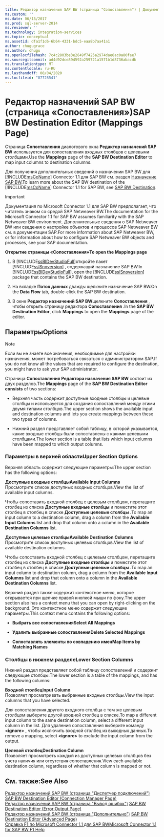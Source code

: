 ```yaml
---
title: Редактор назначения SAP BW (страница "Сопоставления") | Документы Майкрософт
ms.custom: ''
ms.date: 06/13/2017
ms.prod: sql-server-2014
ms.reviewer: ''
ms.technology: integration-services
ms.topic: conceptual
ms.assetid: dfa1f1d6-6b64-4331-bdc5-eaa8b7aa41a1
author: chugugrace
ms.author: chugu
ms.openlocfilehash: 7c4c2803be3e2649f7425a2974dae8ac0a80fae7
ms.sourcegitcommit: ad4d92dce894592a259721a1571b1d8736abacdb
ms.translationtype: MT
ms.contentlocale: ru-RU
ms.lasthandoff: 08/04/2020
ms.locfileid: "87728541"
---
```

# <a name="sap-bw-destination-editor-mappings-page"></a><span data-ttu-id="1b5f8-102">Редактор назначений SAP BW (страница «Сопоставления»)</span><span class="sxs-lookup"><span data-stu-id="1b5f8-102">SAP BW Destination Editor (Mappings Page)</span></span>
  <span data-ttu-id="1b5f8-103">Страница **Сопоставления** диалогового окна **Редактор назначений SAP BW** используется для сопоставления входных столбцов с целевыми столбцами.</span><span class="sxs-lookup"><span data-stu-id="1b5f8-103">Use the **Mappings** page of the **SAP BW Destination Editor** to map input columns to destination columns.</span></span>  
  
 <span data-ttu-id="1b5f8-104">Для получения дополнительных сведений о назначении SAP BW для [!INCLUDE[msCoName](../../includes/msconame-md.md)] Connector 1.1 для SAP BW см. раздел [Назначение SAP BW](sap-bw-destination.md).</span><span class="sxs-lookup"><span data-stu-id="1b5f8-104">To learn more about the SAP BW destination of the [!INCLUDE[msCoName](../../includes/msconame-md.md)] Connector 1.1 for SAP BW, see [SAP BW Destination](sap-bw-destination.md).</span></span>  
  
> [!IMPORTANT]  
>  <span data-ttu-id="1b5f8-105">Документация по Microsoft Connector 1.1 для SAP BW предполагает, что читатель знаком со средой SAP Netweaver BW.</span><span class="sxs-lookup"><span data-stu-id="1b5f8-105">The documentation for the Microsoft Connector 1.1 for SAP BW assumes familiarity with the SAP Netweaver BW environment.</span></span> <span data-ttu-id="1b5f8-106">Дополнительные сведения о SAP Netweaver BW или сведения о настройке объектов и процессов SAP Netweaver BW см. в документации SAP.</span><span class="sxs-lookup"><span data-stu-id="1b5f8-106">For more information about SAP Netweaver BW, or for information about how to configure SAP Netweaver BW objects and processes, see your SAP documentation.</span></span>  
  
 <span data-ttu-id="1b5f8-107">**Открытие страницы «Сопоставления»**</span><span class="sxs-lookup"><span data-stu-id="1b5f8-107">**To open the Mappings page**</span></span>  
  
1.  <span data-ttu-id="1b5f8-108">В [!INCLUDE[ssBIDevStudioFull](../../includes/ssbidevstudiofull-md.md)]откройте пакет [!INCLUDE[ssISnoversion](../../includes/ssisnoversion-md.md)] , содержащий назначение SAP BW.</span><span class="sxs-lookup"><span data-stu-id="1b5f8-108">In [!INCLUDE[ssBIDevStudioFull](../../includes/ssbidevstudiofull-md.md)], open the [!INCLUDE[ssISnoversion](../../includes/ssisnoversion-md.md)] package that contains the SAP BW destination.</span></span>  
  
2.  <span data-ttu-id="1b5f8-109">На вкладке **Поток данных** дважды щелкните назначение SAP BW.</span><span class="sxs-lookup"><span data-stu-id="1b5f8-109">On the **Data Flow** tab, double-click the SAP BW destination.</span></span>  
  
3.  <span data-ttu-id="1b5f8-110">В окне **Редактор назначений SAP BW**щелкните **Сопоставления** , чтобы открыть страницу редактора **Сопоставления** .</span><span class="sxs-lookup"><span data-stu-id="1b5f8-110">In the **SAP BW Destination Editor**, click **Mappings** to open the **Mappings** page of the editor.</span></span>  
  
## <a name="options"></a><span data-ttu-id="1b5f8-111">Параметры</span><span class="sxs-lookup"><span data-stu-id="1b5f8-111">Options</span></span>  
  
> [!NOTE]  
>  <span data-ttu-id="1b5f8-112">Если вы не знаете все значения, необходимые для настройки назначения, может потребоваться связаться с администратором SAP.</span><span class="sxs-lookup"><span data-stu-id="1b5f8-112">If you do not know all the values that are required to configure the destination, you might have to ask your SAP administrator.</span></span>  
  
 <span data-ttu-id="1b5f8-113">Страница **Сопоставления** **Редактора назначения SAP BW** состоит из двух разделов.</span><span class="sxs-lookup"><span data-stu-id="1b5f8-113">The **Mappings** page of the **SAP BW Destination Editor consists** of two sections:</span></span>  
  
-   <span data-ttu-id="1b5f8-114">Верхняя часть содержит доступные входные столбцы и целевые столбцы и используется для создания сопоставлений между этими двумя типами столбцов.</span><span class="sxs-lookup"><span data-stu-id="1b5f8-114">The upper section shows the available input and destination columns and lets you create mappings between these two types of columns.</span></span>  
  
-   <span data-ttu-id="1b5f8-115">Нижний раздел представляет собой таблицу, в которой указывается, какие входные столбцы были сопоставлены с какими целевыми столбцами.</span><span class="sxs-lookup"><span data-stu-id="1b5f8-115">The lower section is a table that lists which input columns have been mapped to which output columns.</span></span>  
  
### <a name="upper-section-options"></a><span data-ttu-id="1b5f8-116">Параметры в верхней области</span><span class="sxs-lookup"><span data-stu-id="1b5f8-116">Upper Section Options</span></span>  
 <span data-ttu-id="1b5f8-117">Верхняя область содержит следующие параметры:</span><span class="sxs-lookup"><span data-stu-id="1b5f8-117">The upper section has the following options:</span></span>  
  
 <span data-ttu-id="1b5f8-118">**Доступные входные столбцы**</span><span class="sxs-lookup"><span data-stu-id="1b5f8-118">**Available Input Columns**</span></span>  
 <span data-ttu-id="1b5f8-119">Просмотрите список доступных входных столбцов.</span><span class="sxs-lookup"><span data-stu-id="1b5f8-119">View the list of available input columns.</span></span>  
  
 <span data-ttu-id="1b5f8-120">Чтобы сопоставить входной столбец с целевым столбцом, перетащите столбец из списка **Доступные входные столбцы** и поместите этот столбец в столбец в списке **Доступные целевые столбцы** .</span><span class="sxs-lookup"><span data-stu-id="1b5f8-120">To map an input column to a destination column, drag a column from the **Available Input Columns** list and drop that column onto a column in the **Available Destination Columns** list.</span></span>  
  
 <span data-ttu-id="1b5f8-121">**Доступные целевые столбцы**</span><span class="sxs-lookup"><span data-stu-id="1b5f8-121">**Available Destination Columns**</span></span>  
 <span data-ttu-id="1b5f8-122">Просмотрите список доступных целевых столбцов.</span><span class="sxs-lookup"><span data-stu-id="1b5f8-122">View the list of available destination columns.</span></span>  
  
 <span data-ttu-id="1b5f8-123">Чтобы сопоставить входной столбец с целевым столбцом, перетащите столбец из списка **Доступные входные столбцы** и поместите этот столбец в столбец в списке **Доступные целевые столбцы** .</span><span class="sxs-lookup"><span data-stu-id="1b5f8-123">To map an input column to destination column, drag a column from the **Available Input Columns** list and drop that column onto a column in the **Available Destination Columns** list.</span></span>  
  
 <span data-ttu-id="1b5f8-124">Верхний раздел также содержит контекстное меню, которое открывается при щелчке правой кнопкой мыши по фону.</span><span class="sxs-lookup"><span data-stu-id="1b5f8-124">The upper section also has a context menu that you can open by right-clicking on the background.</span></span> <span data-ttu-id="1b5f8-125">Это контекстное меню содержит следующие параметры.</span><span class="sxs-lookup"><span data-stu-id="1b5f8-125">This context menu contains the following options:</span></span>  
  
-   <span data-ttu-id="1b5f8-126">**Выбрать все сопоставления**</span><span class="sxs-lookup"><span data-stu-id="1b5f8-126">**Select All Mappings**</span></span>  
  
-   <span data-ttu-id="1b5f8-127">**Удалить выбранные сопоставления**</span><span class="sxs-lookup"><span data-stu-id="1b5f8-127">**Delete Selected Mappings**</span></span>  
  
-   <span data-ttu-id="1b5f8-128">**Сопоставлять элементы по совпадению имен**</span><span class="sxs-lookup"><span data-stu-id="1b5f8-128">**Map Items by Matching Names**</span></span>  
  
### <a name="lower-section-columns"></a><span data-ttu-id="1b5f8-129">Столбцы в нижнем разделе</span><span class="sxs-lookup"><span data-stu-id="1b5f8-129">Lower Section Columns</span></span>  
 <span data-ttu-id="1b5f8-130">Нижний раздел представляет собой таблицу сопоставлений и содержит следующие столбцы:</span><span class="sxs-lookup"><span data-stu-id="1b5f8-130">The lower section is a table of the mappings, and has the following columns:</span></span>  
  
 <span data-ttu-id="1b5f8-131">**Входной столбец**</span><span class="sxs-lookup"><span data-stu-id="1b5f8-131">**Input Column**</span></span>  
 <span data-ttu-id="1b5f8-132">Позволяет просматривать выбранные входные столбцы.</span><span class="sxs-lookup"><span data-stu-id="1b5f8-132">View the input columns that you have selected.</span></span>  
  
 <span data-ttu-id="1b5f8-133">Для сопоставления другого входного столбца с тем же целевым столбцом выберите другой входной столбец в списке.</span><span class="sxs-lookup"><span data-stu-id="1b5f8-133">To map a different input column to the same destination column, select a different input column in the list.</span></span> <span data-ttu-id="1b5f8-134">Для удаления сопоставления выберите команду **\<ignore>** , чтобы исключить входной столбец из выходных данных.</span><span class="sxs-lookup"><span data-stu-id="1b5f8-134">To remove a mapping, select **\<ignore>** to exclude the input column from the output.</span></span>  
  
 <span data-ttu-id="1b5f8-135">**Целевой столбец**</span><span class="sxs-lookup"><span data-stu-id="1b5f8-135">**Destination Column**</span></span>  
 <span data-ttu-id="1b5f8-136">Позволяет просмотреть каждый из доступных целевых столбцов без учета наличия или отсутствия сопоставления.</span><span class="sxs-lookup"><span data-stu-id="1b5f8-136">View each available destination column, regardless of whether that column is mapped or not.</span></span>  
  
## <a name="see-also"></a><span data-ttu-id="1b5f8-137">См. также:</span><span class="sxs-lookup"><span data-stu-id="1b5f8-137">See Also</span></span>  
 <span data-ttu-id="1b5f8-138">[Редактор назначений SAP BW (страница "Диспетчер подключений")](sap-bw-destination-editor-connection-manager-page.md) </span><span class="sxs-lookup"><span data-stu-id="1b5f8-138">[SAP BW Destination Editor &#40;Connection Manager Page&#41;](sap-bw-destination-editor-connection-manager-page.md) </span></span>  
 <span data-ttu-id="1b5f8-139">[Редактор назначений SAP BW (страница "Вывод ошибок")](sap-bw-destination-editor-error-output-page.md) </span><span class="sxs-lookup"><span data-stu-id="1b5f8-139">[SAP BW Destination Editor &#40;Error Output Page&#41;](sap-bw-destination-editor-error-output-page.md) </span></span>  
 <span data-ttu-id="1b5f8-140">[Редактор назначений SAP BW (страница "Дополнительно")](sap-bw-destination-editor-advanced-page.md) </span><span class="sxs-lookup"><span data-stu-id="1b5f8-140">[SAP BW Destination Editor &#40;Advanced Page&#41;](sap-bw-destination-editor-advanced-page.md) </span></span>  
 [<span data-ttu-id="1b5f8-141">Справка F1 по Microsoft Connector 1.1 для SAP BW</span><span class="sxs-lookup"><span data-stu-id="1b5f8-141">Microsoft Connector 1.1 for SAP BW F1 Help</span></span>](../microsoft-connector-for-sap-bw-f1-help.md)  
  
  
